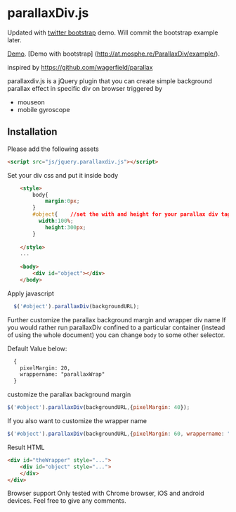 parallaxDiv.js
==============
Updated with [twitter bootstrap](http://getbootstrap.com) demo.
Will commit the bootstrap example later.

[Demo](http://at.mosphe.re/ParallaxDiv/demo.html).
[Demo with bootstrap] (http://at.mosphe.re/ParallaxDiv/example/).


inspired by https://github.com/wagerfield/parallax

parallaxdiv.js is a jQuery plugin that you can create simple background parallax effect in specific div on browser triggered by
- mouseon 
- mobile gyroscope

## Installation

Please add the following assets

```HTML
<script src="js/jquery.parallaxdiv.js"></script>
```

Set your div css and put it inside body

```HTML
	<style>
		body{
			margin:0px;
		}
		#object{    //set the with and height for your parallax div tag
		  width:100%;
			height:300px;
		}
		
	</style>
	...
	
	<body>
		<div id="object"></div>
	</body>
```

Apply javascript
```Javascript
  $('#object').parallaxDiv(backgroundURL);
```

Further customize the parallax background margin and wrapper div name 
If you would rather run parallaxDiv confined to a particular container (instead of using the whole document) you can
change `body` to some other selector.

Default Value below:
``` Html
  {
  	pixelMargin: 20,
  	wrappername: "parallaxWrap"
  }
```
customize the parallax background margin

```Javascript
$('#object').parallaxDiv(backgroundURL,{pixelMargin: 40});
```

If you also want to customize the wrapper name
```Javascript
$('#object').parallaxDiv(backgroundURL,{pixelMargin: 60, wrappername: "theWrapper" });
```

Result HTML
```HTML 
<div id="theWrapper" style="...">
	<div id="object" style="...">
	</div>
</div>
```

Browser support
Only tested with Chrome browser, iOS and android devices. Feel free to give any comments.




